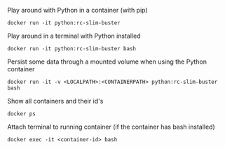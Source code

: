 Play around with Python in a container (with pip)
```
docker run -it python:rc-slim-buster
```

Play around in a terminal with Python installed
```
docker run -it python:rc-slim-buster bash
```

Persist some data through a mounted volume when using the Python container
```
docker run -it -v <LOCALPATH>:<CONTAINERPATH> python:rc-slim-buster bash
```

Show all containers and their id's
```
docker ps
```

Attach terminal to running container (if the container has bash installed)
```
docker exec -it <container-id> bash
```
